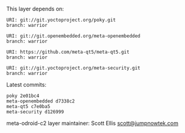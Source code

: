This layer depends on:

    URI: git://git.yoctoproject.org/poky.git
    branch: warrior

    URI: git://git.openembedded.org/meta-openembedded
    branch: warrior

    URI: https://github.com/meta-qt5/meta-qt5.git
    branch: warrior

    URI: git://git.yoctoproject.org/meta-security.git
    branch: warrior 

Latest commits:

    poky 2e01bc4
    meta-openembedded d7338c2
    meta-qt5 c7e0ba5
    meta-security d126999

meta-odroid-c2 layer maintainer: Scott Ellis <scott@jumpnowtek.com>
